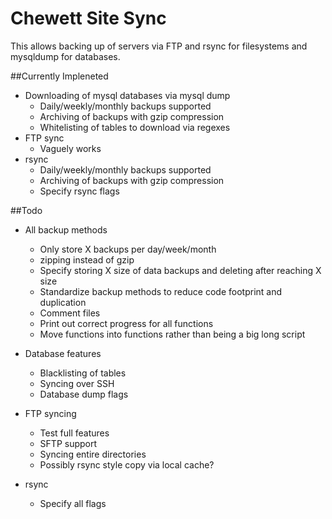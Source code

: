 Chewett Site Sync
=================

This allows backing up of servers via FTP and rsync for filesystems
 and mysqldump for databases.
 
##Currently Impleneted


* Downloading of mysql databases via mysql dump
    * Daily/weekly/monthly backups supported
    * Archiving of backups with gzip compression
    * Whitelisting of tables to download via regexes
* FTP sync
    * Vaguely works
* rsync
    * Daily/weekly/monthly backups supported
    * Archiving of backups with gzip compression
    * Specify rsync flags
    
##Todo

* All backup methods
    * Only store X backups per day/week/month
    * zipping instead of gzip
    * Specify storing X size of data backups and deleting after reaching X size
    * Standardize backup methods to reduce code footprint and duplication
    * Comment files
    * Print out correct progress for all functions
    * Move functions into functions rather than being a big long script

* Database features
    * Blacklisting of tables
    * Syncing over SSH
    * Database dump flags
* FTP syncing
    * Test full features
    * SFTP support
    * Syncing entire directories
    * Possibly rsync style copy via local cache?
* rsync
    * Specify all flags
